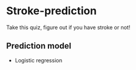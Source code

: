 # Stroke-prediction 
Take this quiz, figure out if you have stroke or not!

## Prediction model
   - Logistic regression
